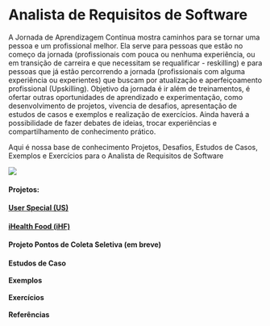 # Analista de Requisitos de Software
A Jornada de Aprendizagem Contínua mostra caminhos para se tornar uma pessoa e um profissional melhor. Ela serve para pessoas que estão no começo da jornada (profissionais com pouca ou nenhuma experiência, ou em transição de carreira e que necessitam se requalificar - reskilling) e para pessoas que já estão percorrendo a jornada (profissionais com alguma experiência ou experientes) que buscam por atualização e aperfeiçoamento profissional (Upskilling).
Objetivo da jornada é ir além de treinamentos, é ofertar outras oportunidades de aprendizado e experimentação, como desenvolvimento de projetos, vivencia de desafios, apresentação de estudos de casos e exemplos e realização de exercícios.
Ainda haverá a possibilidade de fazer debates de ideias, trocar experiências e compartilhamento de conhecimento prático.

Aqui é nossa base de conhecimento Projetos, Desafios, Estudos de Casos, Exemplos e Exercícios para o Analista de Requisitos de Software

![](http://www.etecnologia.com.br/treinamentos/fars/Infografico-fars-abr2020-v3.PNG)

<H4><B>Projetos:</B></H4>

<a href="https://github.com/Rildosan/User-Special" ><H4><B>User Special (US)</B></H4></a>

<a href="https://github.com/Rildosan/iHealthFood" ><H4><B>iHealth Food (iHF)<B></H4></a>

<H4><B>Projeto Pontos de Coleta Seletiva<B> (em breve)</H4>

<H4><B>Estudos de Caso
<BR>
<BR>
Exemplos
<BR>
<BR>
Exercícios
<BR>
<BR>
Referências</B></H4>

